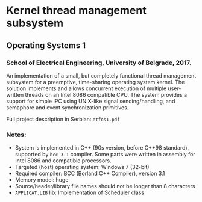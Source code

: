 # Kernel thread management subsystem

## Operating Systems 1

### School of Electrical Engineering, University of Belgrade, 2017.

An implementation of a small, but completely functional thread management
subsystem for a preemptive, time-sharing operating system kernel.
The solution implements and allows concurrent execution of multiple
user-written threads on an Intel 8086 compatible CPU.
The system provides a support for simple IPC using UNIX-like
signal sending/handling, and semaphore and event synchronization primitives.

Full project description in Serbian: `etfos1.pdf`

### Notes:
* System is implemented in C++ (90s version, before C++98 standard), supported
  by `bcc 3.1` compiler. Some parts were written in assembly for Intel 8086
  and compatible processors.
* Targeted (host) operating system: Windows 7 (32-bit)
* Required compiler: BCC (Borland C++ Compiler), version 3.1
* Memory model: huge
* Source/header/library file names should not be longer than 8 characters
* `APPLICAT.LIB` lib: Implementation of Scheduler class
